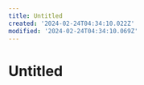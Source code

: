 ```yaml
---
title: Untitled
created: '2024-02-24T04:34:10.022Z'
modified: '2024-02-24T04:34:10.069Z'
---
```


# Untitled
